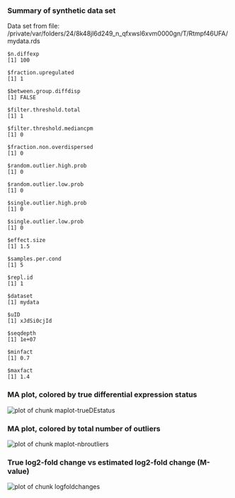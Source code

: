 ### Summary of synthetic data set
Data set from file: /private/var/folders/24/8k48jl6d249_n_qfxwsl6xvm0000gn/T/Rtmpf46UFA/mydata.rds

```
$n.diffexp
[1] 100

$fraction.upregulated
[1] 1

$between.group.diffdisp
[1] FALSE

$filter.threshold.total
[1] 1

$filter.threshold.mediancpm
[1] 0

$fraction.non.overdispersed
[1] 0

$random.outlier.high.prob
[1] 0

$random.outlier.low.prob
[1] 0

$single.outlier.high.prob
[1] 0

$single.outlier.low.prob
[1] 0

$effect.size
[1] 1.5

$samples.per.cond
[1] 5

$repl.id
[1] 1

$dataset
[1] mydata

$uID
[1] xJdSi0cjId

$seqdepth
[1] 1e+07

$minfact
[1] 0.7

$maxfact
[1] 1.4
```


### MA plot, colored by true differential expression status
![plot of chunk maplot-trueDEstatus](/private/var/folders/24/8k48jl6d249_n_qfxwsl6xvm0000gn/T/Rtmpf46UFA/compcodeR_check_figure/maplot-trueDEstatus-1.png)
### MA plot, colored by total number of outliers
![plot of chunk maplot-nbroutliers](/private/var/folders/24/8k48jl6d249_n_qfxwsl6xvm0000gn/T/Rtmpf46UFA/compcodeR_check_figure/maplot-nbroutliers-1.png)
### True log2-fold change vs estimated log2-fold change (M-value)
![plot of chunk logfoldchanges](/private/var/folders/24/8k48jl6d249_n_qfxwsl6xvm0000gn/T/Rtmpf46UFA/compcodeR_check_figure/logfoldchanges-1.png)
